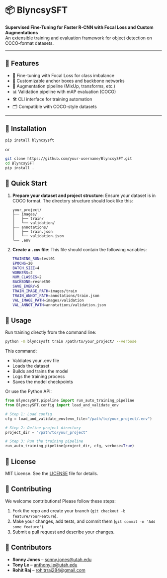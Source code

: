 # 📦 BlyncsySFT

**Supervised Fine-Tuning for Faster R-CNN with Focal Loss and Custom Augmentations**  
An extensible training and evaluation framework for object detection on COCO-format datasets.

---

## 🚀 Features

- 🧠 Fine-tuning with Focal Loss for class imbalance
- 🎯 Customizable anchor boxes and backbone networks
- 🧪 Augmentation pipeline (MixUp, transforms, etc.)
- 📊 Validation pipeline with mAP evaluation (COCO)
- 🛠 CLI interface for training automation
- 🗂 Compatible with COCO-style datasets

---

## 📁 Installation

```bash
pip install blyncsysft
```

or

```bash
git clone https://github.com/your-username/BlyncsySFT.git
cd BlyncsySFT
pip install .
```

## 🧩 Quick Start

1. **Prepare your dataset and project structure**: Ensure your dataset is in COCO format. The directory structure should look like this:

    ```pgsql
    your_project/
    ├── images/
    │   ├── train/
    │   └── validation/
    ├── annotations/
    │   ├── train.json
    │   └── validation.json
    └── .env
    ```

2. **Create a `.env` file**: This file should contain the following variables:

    ```bash
    TRAINING_RUN=test01
    EPOCHS=20
    BATCH_SIZE=4
    WORKERS=2
    NUM_CLASSES=2
    BACKBONE=resnet50
    SAVE_EVERY=5
    TRAIN_IMAGE_PATH=images/train
    TRAIN_ANNOT_PATH=annotations/train.json
    VAL_IMAGE_PATH=images/validation
    VAL_ANNOT_PATH=annotations/validation.json
    ```

## 🧪 Usage

Run training directly from the command line:

```bash
python -m blyncsysft train /path/to/your_project/ --verbose
```

This command:

- Valdiates your .env file
- Loads the dataset
- Builds and trains the model
- Logs the training process
- Saves the model checkpoints

Or use the Python API:

```python
from BlyncsySFT.pipeline import run_auto_training_pipeline
from BlyncsySFT.config import load_and_validate_env

# Step 1: Load config
cfg = load_and_validate_env(env_file="/path/to/your_project/.env")

# Step 2: Define project directory
project_dir = "/path/to/your_project"

# Step 3: Run the training pipeline
run_auto_training_pipeline(project_dir, cfg, verbose=True)
```

## 📄 License

MIT License. See the [LICENSE](LICENSE) file for details.

## 🤝 Contributing

We welcome contributions! Please follow these steps:

1. Fork the repo and create your branch (`git checkout -b feature/YourFeature`).
2. Make your changes, add tests, and commit them (`git commit -m 'Add some feature'`).
3. Submit a pull request and describe your changes.

## 👥 Contributors

- **Sonny Jones** – [sonny.jones@utah.edu](mailto:sonny.jones@utah.edu)  
- **Tony Le** – [anthony.le@utah.edu](mailto:anthony.le@utah.edu)  
- **Rohit Raj** – [rohitrraj284@gmail.com](mailto:rohitrraj284@gmail.com)
